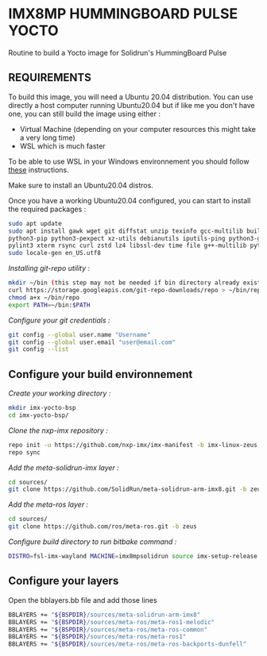 # IMX8MP HUMMINGBOARD PULSE YOCTO

Routine to build a Yocto image for Solidrun's HummingBoard Pulse

## REQUIREMENTS

To build this image, you will need a Ubuntu 20.04 distribution. You can use directly a host computer running Ubuntu20.04 but if like me you don't have one, you can still build the image using either :

* Virtual Machine (depending on your computer resources this might take a very long time)
* WSL which is much faster

 To be able to use WSL in your Windows environnement you should follow [these](https://learn.microsoft.com/fr-fr/windows/wsl/install) instructions.

Make sure to install an Ubuntu20.04 distros.

Once you have a working Ubuntu20.04 configured, you can start to install the required packages :

```bash
sudo apt update
sudo apt install gawk wget git diffstat unzip texinfo gcc-multilib build-essential chrpath socat cpio python python3 \
python3-pip python3-pexpect xz-utils debianutils iputils-ping python3-git python3-jinja2 libegl1-mesa libsdl1.2-dev \
pylint3 xterm rsync curl zstd lz4 libssl-dev time file g++-multilib python3-distutils liblz4-tool
sudo locale-gen en_US.utf8
```

*Installing git-repo utility :*

```bash
mkdir ~/bin (this step may not be needed if bin directory already exists)
curl https://storage.googleapis.com/git-repo-downloads/repo > ~/bin/repo
chmod a+x ~/bin/repo
export PATH=~/bin:$PATH
```

*Configure your git credentials :*

```bash
git config --global user.name "Username"
git config --global user.email "user@email.com"
git config --list
```

## Configure your build environnement

*Create your working directory :*

```bash
mkdir imx-yocto-bsp
cd imx-yocto-bsp/
```

*Clone the nxp-imx repository :*

```bash
repo init -u https://github.com/nxp-imx/imx-manifest -b imx-linux-zeus -m imx-5.4.70-2.3.0.xml (branch and manifest were chosen according to the meta-solidrun-imx compatibility)
repo sync
```

*Add the meta-solidrun-imx layer :*

```bash
cd sources/
git clone https://github.com/SolidRun/meta-solidrun-arm-imx8.git -b zeus-imx8mp
```

*Add the meta-ros layer :*

```bash
cd sources/
git clone https://github.com/ros/meta-ros.git -b zeus
```

*Configure build directory to run bitbake command :*

```bash
DISTRO=fsl-imx-wayland MACHINE=imx8mpsolidrun source imx-setup-release.sh -b build/
```

## Configure your layers

Open the bblayers.bb file and add those lines

```bash
BBLAYERS += "${BSPDIR}/sources/meta-solidrun-arm-imx8"
BBLAYERS += "${BSPDIR}/sources/meta-ros/meta-ros1-melodic"
BBLAYERS += "${BSPDIR}/sources/meta-ros/meta-ros-common"
BBLAYERS += "${BSPDIR}/sources/meta-ros/meta-ros1"
BBLAYERS += "${BSPDIR}/sources/meta-ros/meta-ros-backports-dunfell"
```
